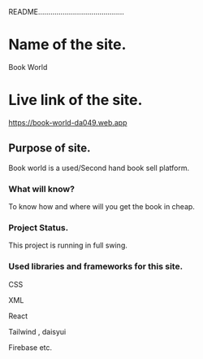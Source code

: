 README……………………………………

# Name of the site.

Book World

# Live link of the site.

https://book-world-da049.web.app

## Purpose of site.

Book world is a used/Second hand book sell platform.

### What will know?

To know how and where will you get the book in cheap.

### Project Status.

This project is running in full swing.

### Used libraries and frameworks for this site.

CSS

XML

React

Tailwind , daisyui

Firebase etc.